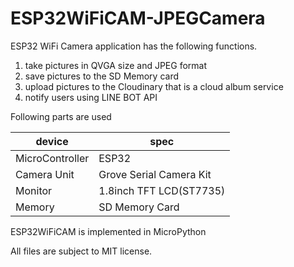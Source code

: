 # ESP32WiFiCAM-JPEGCamera
ESP32 WiFi Camera application has the following functions.

1. take pictures in QVGA size and JPEG format 
1. save pictures to the SD Memory card
1. upload pictures to the Cloudinary that is a cloud album service
1. notify users using LINE BOT API

Following parts are used

|device|spec|
----|---- 
|MicroController|ESP32|
|Camera Unit|Grove Serial Camera Kit|
|Monitor|1.8inch TFT LCD(ST7735)|
|Memory|SD Memory Card|

ESP32WiFiCAM is implemented in MicroPython

All files are subject to MIT license.